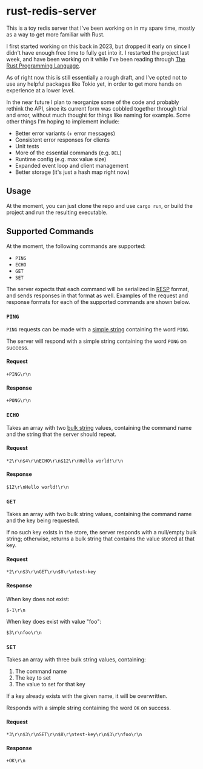 # rust-redis-server

This is a toy redis server that I've been working on in my spare time, mostly as a way to get more familiar with Rust.

I first started working on this back in 2023, but dropped it early on since I didn't have enough free time to fully get into it. I restarted the project last week, and have been working on it while I've been reading through [The Rust Programming Language](https://doc.rust-lang.org/book/title-page.html).

As of right now this is still essentially a rough draft, and I've opted not to use any helpful packages like Tokio yet, in order to get more hands on experience at a lower level.

In the near future I plan to reorganize some of the code and probably rethink the API, since its current form was cobbled together through trial and error, without much thought for things like naming for example. Some other things I'm hoping to implement include:

- Better error variants (+ error messages)
- Consistent error responses for clients
- Unit tests
- More of the essential commands (e.g. `DEL`)
- Runtime config (e.g. max value size)
- Expanded event loop and client management
- Better storage (it's just a hash map right now)

## Usage
At the moment, you can just clone the repo and use `cargo run`, or build the project and run the resulting executable.

## Supported Commands

At the moment, the following commands are supported:

- `PING`
- `ECHO`
- `GET`
- `SET`

The server expects that each command will be serialized in [RESP](https://redis.io/docs/latest/develop/reference/protocol-spec/) format, and sends responses in that format as well. Examples of the request and response formats for each of the supported commands are shown below.

### `PING`

`PING` requests can be made with a [simple string](https://redis.io/docs/latest/develop/reference/protocol-spec/#simple-strings) containing the word `PING`.

The server will respond with a simple string containing the word `PONG` on success.

#### Request
```
+PING\r\n
```

#### Response
```
+PONG\r\n
```

### `ECHO`

Takes an array with two [bulk string](https://redis.io/docs/latest/develop/reference/protocol-spec/#bulk-strings) values, containing the command name and the string that the server should repeat.

#### Request
```
*2\r\n$4\r\nECHO\r\n$12\r\nHello world!\r\n
```

#### Response
```
$12\r\nHello world!\r\n
```

### `GET`

Takes an array with two bulk string values, containing the command name and the key being requested.

If no such key exists in the store, the server responds with a null/empty bulk string; otherwise, returns a bulk string that contains the value stored at that key.

#### Request
```
*2\r\n$3\r\nGET\r\n$8\r\ntest-key
```

#### Response
When key does not exist:

```
$-1\r\n
```

When key does exist with value "foo":

```
$3\r\nfoo\r\n
```

### `SET`

Takes an array with three bulk string values, containing:

1. The command name
2. The key to set
3. The value to set for that key

If a key already exists with the given name, it will be overwritten.

Responds with a simple string containing the word `OK` on success.

#### Request
```
*3\r\n$3\r\nSET\r\n$8\r\ntest-key\r\n$3\r\nfoo\r\n
```

#### Response
```
+OK\r\n
```